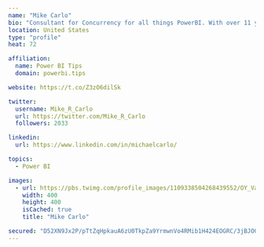 ```yaml
---
name: "Mike Carlo"
bio: "Consultant for Concurrency for all things PowerBI. With over 11 years of data experience I'm making waves by deploying PowerBI into local Milwaukee Companies."
location: United States
type: "profile"
heat: 72

affiliation:
  name: Power BI Tips
  domain: powerbi.tips

website: https://t.co/Z3zO6dilSk

twitter:
  username: Mike_R_Carlo
  url: https://twitter.com/Mike_R_Carlo
  followers: 2033

linkedin:
  url: https://www.linkedin.com/in/michaelcarlo/

topics:
  - Power BI

images:
  - url: https://pbs.twimg.com/profile_images/1109338504268439552/OY_Va867_400x400.jpg
    width: 400
    height: 400
    isCached: true
    title: "Mike Carlo"

secured: "D52XN9Jx2P/pTtZqHpkauA6zU0TkpZa9YrmwnVo4RMib1H424EOGRC/3jBJOGprhM7oUoSMz0iSmV0VS4kXasBgrI2DIXC0GYRKwqYpvWKhUKfIUIqwhc1a5TA3IK9Dt8Y75RsfxvBBdP81ixf3FIKMRr3tn6ZZ1edjZpeIo/lKDRZtvjRUI7+/FIzxx/EGKf/Sca+QR21q4O1jFaqN93Nrrh+NlqWw0IrB5RL/mopfO7bySHa8z/0FjT9qdAtNg766dmkJUMlTZOWcAfgAuBw8D5ZBHK4Z4tmeg6zrusbIxkRVPKXw3W5QohYKgHQXoPbDucmqVmTGalVZraUtMFTlG04tiqN28DlKoHbkxSzxVso3hdMjVo7qpU+5jOSfxhQs8heDmRZVdpeqwrbDglkd/GIgQw3aCCRcxBU0zU4M=;ybaEhfnF+P0hamw9kBER5g=="
---
```


